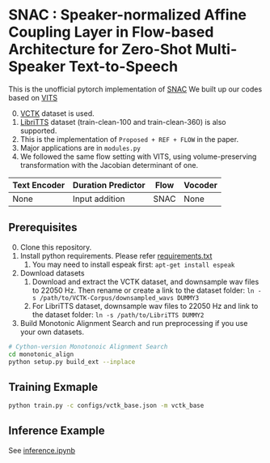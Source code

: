 # SNAC : Speaker-normalized Affine Coupling Layer in Flow-based Architecture for Zero-Shot Multi-Speaker Text-to-Speech

This is the unofficial pytorch implementation of [SNAC](https://arxiv.org/abs/2211.16866)
We built up our codes based on [VITS](https://github.com/jaywalnut310/vits)

0. [VCTK]((https://paperswithcode.com/dataset/vctk)) dataset is used.
1. [LibriTTS]((https://research.google/tools/datasets/libri-tts/)) dataset (train-clean-100 and train-clean-360) is also supported.
2. This is the implementation of ```Proposed + REF + FLOW``` in the paper.
3. Major applications are in ```modules.py```
4. We followed the same flow setting with VITS, using volume-preserving transformation with the Jacobian determinant of one. 

|Text Encoder|Duration Predictor|Flow|Vocoder|
|-----|-----|-----|-----|
|None|Input addition|SNAC|None|

## Prerequisites
0. Clone this repository.
0. Install python requirements. Please refer [requirements.txt](requirements.txt)
    1. You may need to install espeak first: `apt-get install espeak`
0. Download datasets
    1. Download and extract the VCTK dataset, and downsample wav files to 22050 Hz. Then rename or create a link to the dataset folder: `ln -s /path/to/VCTK-Corpus/downsampled_wavs DUMMY3`
    1. For LibriTTS dataset, downsample wav files to 22050 Hz and link to the dataset folder: `ln -s /path/to/LibriTTS DUMMY2`
0. Build Monotonic Alignment Search and run preprocessing if you use your own datasets.
```sh
# Cython-version Monotonoic Alignment Search
cd monotonic_align
python setup.py build_ext --inplace
```
## Training Exmaple
```sh
python train.py -c configs/vctk_base.json -m vctk_base
```

## Inference Example
See [inference.ipynb](inference.ipynb)

